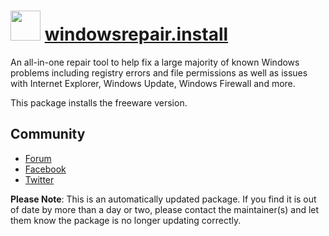# <img src="https://cdn.jsdelivr.net/gh/mkevenaar/chocolatey-packages@9ef7d8e2821d9e6865606c6f0796bd9c5c5c1683/icons/windowsrepair.png" width="48" height="48"/> [windowsrepair.install](https://chocolatey.org/packages/windowsrepair.install)

An all-in-one repair tool to help fix a large majority of known Windows problems including registry errors and file permissions as well as issues with Internet Explorer, Windows Update, Windows Firewall and more.

This package installs the freeware version.

## Community

- [Forum](http://www.tweaking.com/forums/)
- [Facebook](https://www.facebook.com/tweakingdotcom)
- [Twitter](https://twitter.com/tweaking_com)

**Please Note**: This is an automatically updated package. If you find it is
out of date by more than a day or two, please contact the maintainer(s) and
let them know the package is no longer updating correctly.
